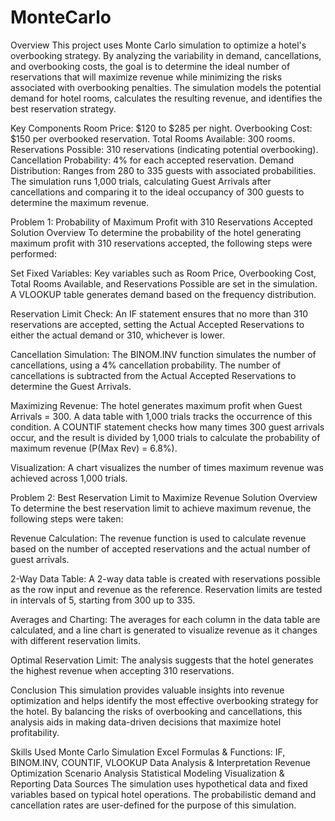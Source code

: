 # MonteCarlo
Overview
This project uses Monte Carlo simulation to optimize a hotel's overbooking strategy. By analyzing the variability in demand, cancellations, and overbooking costs, the goal is to determine the ideal number of reservations that will maximize revenue while minimizing the risks associated with overbooking penalties. The simulation models the potential demand for hotel rooms, calculates the resulting revenue, and identifies the best reservation strategy.

Key Components
Room Price: $120 to $285 per night.
Overbooking Cost: $150 per overbooked reservation.
Total Rooms Available: 300 rooms.
Reservations Possible: 310 reservations (indicating potential overbooking).
Cancellation Probability: 4% for each accepted reservation.
Demand Distribution: Ranges from 280 to 335 guests with associated probabilities.
The simulation runs 1,000 trials, calculating Guest Arrivals after cancellations and comparing it to the ideal occupancy of 300 guests to determine the maximum revenue.

Problem 1: Probability of Maximum Profit with 310 Reservations Accepted
Solution Overview
To determine the probability of the hotel generating maximum profit with 310 reservations accepted, the following steps were performed:

Set Fixed Variables:
Key variables such as Room Price, Overbooking Cost, Total Rooms Available, and Reservations Possible are set in the simulation. A VLOOKUP table generates demand based on the frequency distribution.

Reservation Limit Check:
An IF statement ensures that no more than 310 reservations are accepted, setting the Actual Accepted Reservations to either the actual demand or 310, whichever is lower.

Cancellation Simulation:
The BINOM.INV function simulates the number of cancellations, using a 4% cancellation probability. The number of cancellations is subtracted from the Actual Accepted Reservations to determine the Guest Arrivals.

Maximizing Revenue:
The hotel generates maximum profit when Guest Arrivals = 300. A data table with 1,000 trials tracks the occurrence of this condition. A COUNTIF statement checks how many times 300 guest arrivals occur, and the result is divided by 1,000 trials to calculate the probability of maximum revenue (P(Max Rev) = 6.8%).

Visualization:
A chart visualizes the number of times maximum revenue was achieved across 1,000 trials.

Problem 2: Best Reservation Limit to Maximize Revenue
Solution Overview
To determine the best reservation limit to achieve maximum revenue, the following steps were taken:

Revenue Calculation:
The revenue function is used to calculate revenue based on the number of accepted reservations and the actual number of guest arrivals.

2-Way Data Table:
A 2-way data table is created with reservations possible as the row input and revenue as the reference. Reservation limits are tested in intervals of 5, starting from 300 up to 335.

Averages and Charting:
The averages for each column in the data table are calculated, and a line chart is generated to visualize revenue as it changes with different reservation limits.

Optimal Reservation Limit:
The analysis suggests that the hotel generates the highest revenue when accepting 310 reservations.

Conclusion
This simulation provides valuable insights into revenue optimization and helps identify the most effective overbooking strategy for the hotel. By balancing the risks of overbooking and cancellations, this analysis aids in making data-driven decisions that maximize hotel profitability.

Skills Used
Monte Carlo Simulation
Excel Formulas & Functions: IF, BINOM.INV, COUNTIF, VLOOKUP
Data Analysis & Interpretation
Revenue Optimization
Scenario Analysis
Statistical Modeling
Visualization & Reporting
Data Sources
The simulation uses hypothetical data and fixed variables based on typical hotel operations. The probabilistic demand and cancellation rates are user-defined for the purpose of this simulation.

